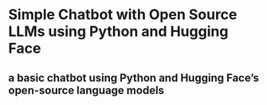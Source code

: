 # Simple Chatbot with Open Source LLMs using Python and Hugging Face

## a basic chatbot using Python and Hugging Face’s open-source language models
